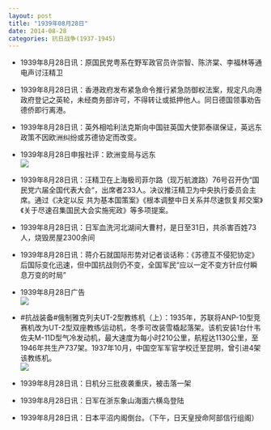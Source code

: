 ```yaml
---
layout: post
title: "1939年08月28日"
date: 2014-08-28
categories: 抗日战争(1937-1945)
---
```


<meta name="referrer" content="no-referrer" />

- 1939年8月28日讯：原国民党粤系在野军政官员许崇智、陈济棠、李福林等通电声讨汪精卫 

- 1939年8月28日讯：香港政府发布紧急命令推行紧急防御权法案，规定凡向港政府登记之英轮，未经商务部许可，不得转让或抵押他人。同日德国领事劝告德侨即行离港。 

- 1939年8月28日讯：英外相哈利法克斯向中国驻英国大使郭泰祺保证，英远东政策不因欧洲纠纷或苏德协定而改变。 

- 1939年8月28日申报社评：欧洲变局与远东 <br/><img src="https://ww4.sinaimg.cn/large/aca367d8jw1ejsmjls6bjj20wq0y44q1.jpg" />

- 1939年8月28日讯：汪精卫在上海极司菲尔路（现万航渡路）76号召开伪“国民党六届全国代表大会“，出席者233人。决议推汪精卫为中央执行委员会主席。通过《决定以反 共为基本国策案》《根本调整中日关系并尽速恢复邦交案》《关于尽速召集国民大会实施宪政》等多项提案。 

- 1939年8月28日讯：日军血洗河北湖间大曹村，是日至31日，共杀害百姓73人，烧毁房屋2300余间 

- 1939年8月28日讯：蒋介石就国际形势对记者谈话称：《苏德互不侵犯协定》后国际变化迅速，但中国抗战则仍不变，全国军民“应以一定不变方针应付瞬息万变的时局” 

- 1939年8月28日广告 <br/><img src="https://ww3.sinaimg.cn/large/aca367d8jw1ejs6d1rxpuj20ch0ha0vj.jpg" />

- #抗战装备#俄制雅克列夫UT-2型教练机（上）：1935年，苏联将ANP-10型竞赛机改为UT-2型双座教练∕运动机，冬季可改装雪橇起落架。该机安装1台什韦佐夫M-11D型气冷发动机，最大速度为每小时210公里，航程达1130公里，至1946年共生产737架。1937年10月，中国空军军官学校迁至昆明，曾引进4架该教练机。 <br/><img src="https://ww4.sinaimg.cn/large/aca367d8jw1ejs4ceei9bj20b00g975x.jpg" />

- 1939年8月28日讯：日机分三批夜袭重庆，被击落一架 

- 1939年8月28日讯：日军在浙东象山海面六横岛登陆 

- 1939年8月28日讯：日本平沼内阁倒台。（下午，日天皇授命阿部信行组阁） 

